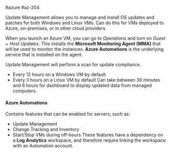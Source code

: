 #azure #az-204 

Update Management allows you to manage and install OS updates and patches for both Windows and Linux VMs.
Can do this for VMs deployed to Azure, on-premises, or in other cloud providers.

When you launch an Azure VM, you can go to *Operations* and turn on *Guest + Host Updates*.
This installs the **Microsoft Monitoring Agent (MMA)** that will be used to monitor the instances.
**Azure Automations** is the underlying service that is installed on the agent.

Update Management will perform a scan for update compliance.
- Every 12 hours on a Windows VM by default
- Every 3 hours on a Linux VM by default
Can take between 30 minutes and 6 hours for dashboard to display updated data from managed computers.

#### Azure Automations
Contains features that can be enabled for servers, such as:
- Update Management
- Change Tracking and Inventory
- Start/Stop VMs during off-hours
These features have a dependency on a **Log Analytics** workspace, and therefore require linking the workspace with an Automation account.